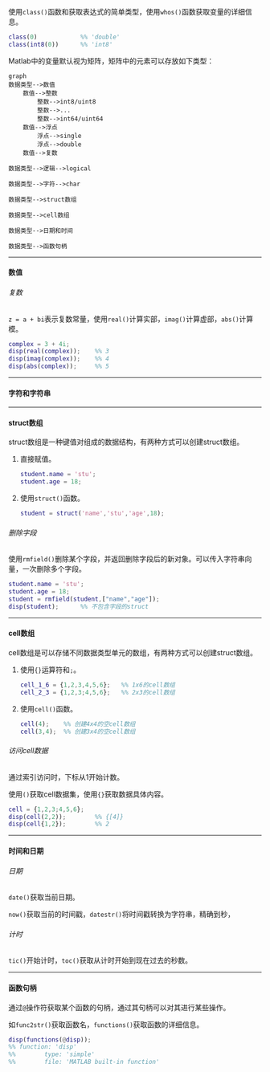 使用`class()`函数和获取表达式的简单类型，使用`whos()`函数获取变量的详细信息。

```matlab
class(0)            %% 'double'
class(int8(0))      %% 'int8'
```

Matlab中的变量默认视为矩阵，矩阵中的元素可以存放如下类型：

```mermaid
graph
数据类型-->数值
	数值-->整数
		整数-->int8/uint8
		整数-->...
		整数-->int64/uint64
	数值-->浮点
		浮点-->single
		浮点-->double
	数值-->复数
	
数据类型-->逻辑-->logical

数据类型-->字符-->char

数据类型-->struct数组

数据类型-->cell数组

数据类型-->日期和时间

数据类型-->函数句柄
```

---

#### 数值

###### 复数

`z = a + bi`表示复数常量，使用`real()`计算实部，`imag()`计算虚部，`abs()`计算模。

```matlab
complex = 3 + 4i;
disp(real(complex));    %% 3
disp(imag(complex));    %% 4
disp(abs(complex));     %% 5
```

---

#### 字符和字符串

---

#### struct数组

struct数组是一种键值对组成的数据结构，有两种方式可以创建struct数组。

1. 直接赋值。

   ```matlab
   student.name = 'stu';
   student.age = 18;
   ```

2. 使用`struct()`函数。

   ```matlab
   student = struct('name','stu','age',18);
   ```

###### 删除字段

使用`rmfield()`删除某个字段，并返回删除字段后的新对象。可以传入字符串向量，一次删除多个字段。

```matlab
student.name = 'stu';
student.age = 18;
student = rmfield(student,["name","age"]);
disp(student);      %% 不包含字段的struct
```

---

#### cell数组

cell数组是可以存储不同数据类型单元的数组，有两种方式可以创建struct数组。

1. 使用`{}`运算符和`;`。

   ```matlab
   cell_1_6 = {1,2,3,4,5,6};   %% 1x6的cell数组
   cell_2_3 = {1,2,3;4,5,6};   %% 2x3的cell数组
   ```

2. 使用`cell()`函数。

   ```matlab
   cell(4);    %% 创建4x4的空cell数组
   cell(3,4);  %% 创建3x4的空cell数组
   ```

###### 访问cell数据

通过索引访问时，下标从1开始计数。

使用`()`获取cell数据集，使用`{}`获取数据具体内容。

```matlab
cell = {1,2,3;4,5,6};
disp(cell(2,2));        %% {[4]}
disp(cell{1,2});        %% 2
```

---

#### 时间和日期

###### 日期

`date()`获取当前日期。

`now()`获取当前的时间戳，`datestr()`将时间戳转换为字符串，精确到秒，

###### 计时

`tic()`开始计时，`toc()`获取从计时开始到现在过去的秒数。

---

#### 函数句柄

通过`@`操作符获取某个函数的句柄，通过其句柄可以对其进行某些操作。

如`func2str()`获取函数名，`functions()`获取函数的详细信息。

```matlab
disp(functions(@disp));
%% function: 'disp'
%%        type: 'simple'
%%        file: 'MATLAB built-in function'
```

